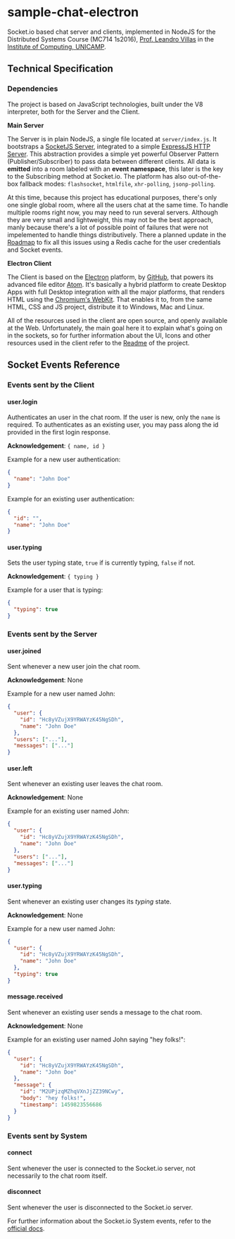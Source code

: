 sample-chat-electron
====================

Socket.io based chat server and clients, implemented in NodeJS for the Distributed Systems Course (MC714 1s2016), [Prof. Leandro Villas](http://wwww.ic.unicamp.br/~leandro) in the [Institute of Computing, UNICAMP](http://ic.unicamp.br/en).


## Technical Specification

### Dependencies

The project is based on JavaScript technologies, built under the V8 interpreter, both for the Server and the Client.


**Main Server**

The Server is in plain NodeJS, a single file located at ```server/index.js```. It bootstraps a [SocketJS Server](http://socket.io), integrated to a simple [ExpressJS HTTP Server](http://expressjs.org). This abstraction provides a simple yet powerful Observer Pattern (Publisher/Subscriber) to pass data between different clients. All data is **emitted** into a room labeled with an **event namespace**, this later is the key to the Subscribing method at Socket.io. The platform has also out-of-the-box fallback modes: ```flashsocket```, ```htmlfile```,  ```xhr-polling```, ```jsonp-polling```.

At this time, because this project has educational purposes, there's only one single global room, where all the users chat at the same time. To handle multiple rooms right now, you may need to run several servers. Although they are very small and lightweight, this may not be the best approach, manly because there's a lot of possible point of failures that were not impelemented to handle things distributively. There a planned update in the [Roadmap](../README.md) to fix all this issues using a Redis cache for the user credentials and Socket events.


**Electron Client**

The Client is based on the [Electron](http://electron.atom.io) platform, by [GitHub](https://github.com), that powers its advanced file editor [Atom](https://atom.io). It's basically a hybrid platform to create Desktop Apps with full Desktop integration with all the major platforms, that renders HTML using the [Chromium's WebKit](http://chromium.org). That enables it to, from the same HTML, CSS and JS project, distribute it to Windows, Mac and Linux.

All of the resources used in the client are open source, and openly available at the Web. Unfortunately, the main goal here it to explain what's going on in the sockets, so for further information about the UI, Icons and other resources used in the client refer to the [Readme](../README.md) of the project.



## Socket Events Reference

### Events sent by the Client

#### user.login
Authenticates an user in the chat room. If the user is new, only the ```name``` is required. To authenticates as an existing user, you may pass along the id provided in the first login response.

**Acknowledgement**: ```{ name, id }```

Example for a new user authentication:
```json
{
  "name": "John Doe"
}
```

Example for an existing user authentication:
```json
{
  "id": "",
  "name": "John Doe"
}
```


#### user.typing
Sets the user typing state, ```true``` if is currently typing, ```false``` if not.

**Acknowledgement**: ```{ typing }```

Example for a user that is typing:
```json
{
  "typing": true
}
```


### Events sent by the Server


#### user.joined
Sent whenever a new user join the chat room.

**Acknowledgement**: None

Example for a new user named John:
```json
{
  "user": {
    "id": "Hc8yVZujX9YRWAYzK45NgSDh",
    "name": "John Doe"
  },
  "users": ["..."],
  "messages": ["..."]
}
```


#### user.left
Sent whenever an existing user leaves the chat room.

**Acknowledgement**: None

Example for an existing user named John:
```json
{
  "user": {
    "id": "Hc8yVZujX9YRWAYzK45NgSDh",
    "name": "John Doe"
  },
  "users": ["..."],
  "messages": ["..."]
}
```


#### user.typing
Sent whenever an existing user changes its *typing* state.

**Acknowledgement**: None

Example for a new user named John:
```json
{
  "user": {
    "id": "Hc8yVZujX9YRWAYzK45NgSDh",
    "name": "John Doe"
  },
  "typing": true
}
```


#### message.received
Sent whenever an existing user sends a message to the chat room.

**Acknowledgement**: None

Example for an existing user named John saying "hey folks!":
```json
{
  "user": {
    "id": "Hc8yVZujX9YRWAYzK45NgSDh",
    "name": "John Doe"
  },
  "message": {
    "id": "M2UPjzqMZhqVXnJjZZ39NCwy",
    "body": "hey folks!",
    "timestamp": 1459823556686
  }
}
```


### Events sent by System

#### connect
Sent whenever the user is connected to the Socket.io server, not necessarily to the chat room itself.

#### disconnect
Sent whenever the user is disconnected to the Socket.io server.



For further information about the Socket.io System events, refer to the [official docs](http://socket.io/docs/client-api/#manager(url:string,-opts:object)).
